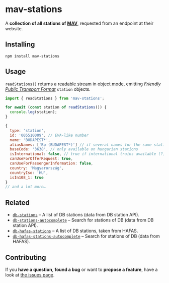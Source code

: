 # mav-stations

A **collection of all stations of [MAV](https:/https://jegy.mav.hu/)**, requested from an endpoint at their website.

## Installing

```shell
npm install mav-stations
```

## Usage

`readStations()` returns a [readable stream](https://nodejs.org/api/stream.html#stream_class_stream_readable) in [object mode](https://nodejs.org/api/stream.html#stream_object_mode), emitting [_Friendly Public Transport Format_](https://github.com/public-transport/friendly-public-transport-format) `station` objects.

```js
import { readStations } from 'mav-stations';

for await (const station of readStations()) {
  console.log(station);
}
```

```js
{
  type: 'station',
  id: '005510009', // EVA-like number
  name: 'BUDAPEST*',
  aliasNames: ['Bp (BUDAPEST*)'] // if several names for the same station exist
  baseCode: '3638', // only available on hungarian stations
  isInternational: false, // true if international trains available (?)
  canUseForOfferRequest: true,
  canUseForPassengerInformation: false,
  country: 'Magyarország',
  countryIso: 'HU',
  isIn108_1: true
}
// and a lot more…
```

## Related

<!-- - [`mav-stations-autocomplete`](https://github.com/martinlangbecker/mav-stations-autocomplete#mav-stations-autocomplete) – Search for stations of MAV (data from MAV station API). -->

- [`db-stations`](https://github.com/derhuerst/db-stations#db-stations) – A list of DB stations (data from DB station API).
- [`db-stations-autocomplete`](https://github.com/derhuerst/db-stations-autocomplete#db-stations-autocomplete) – Search for stations of DB (data from DB station API).
- [`db-hafas-stations`](https://github.com/derhuerst/db-hafas-stations#db-hafas-stations) – A list of DB stations, taken from HAFAS.
- [`db-hafas-stations-autocomplete`](https://github.com/derhuerst/db-hafas-stations-autocomplete#db-stations-autocomplete) – Search for stations of DB (data from HAFAS).

## Contributing

If you **have a question**, **found a bug** or want to **propose a feature**, have a look at [the issues page](https://github.com/martinlangbecker/mav-stations/issues).
